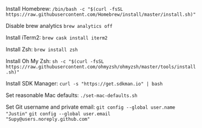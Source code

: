 Install Homebrew:
`/bin/bash -c "$(curl -fsSL https://raw.githubusercontent.com/Homebrew/install/master/install.sh)"`

Disable brew analytics
`brew analytics off`

Install iTerm2:
`brew cask install iterm2`

Install Zsh:
`brew install zsh`

Install Oh My Zsh:
`sh -c "$(curl -fsSL https://raw.githubusercontent.com/ohmyzsh/ohmyzsh/master/tools/install.sh)"`

Install SDK Manager:
`curl -s "https://get.sdkman.io" | bash`

Set reasonable Mac defaults:
`./set-mac-defaults.sh`

Set Git username and private email:
`git config --global user.name "Justin"`
`git config --global user.email "Supy@users.noreply.github.com"`
